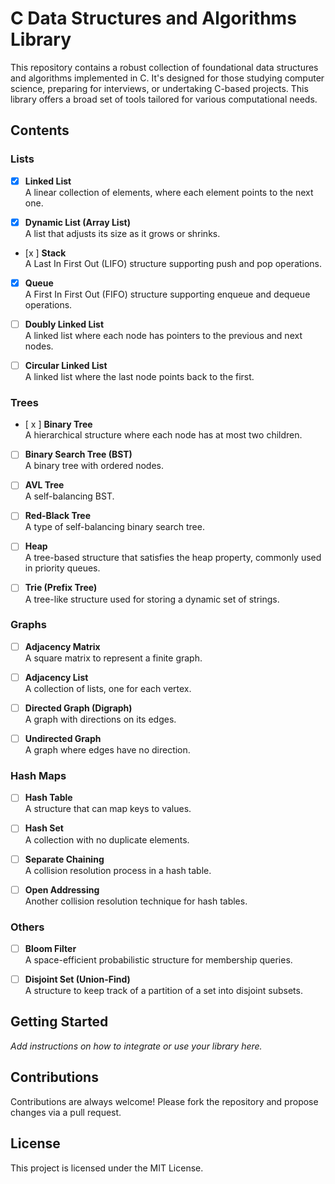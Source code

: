 # C Data Structures and Algorithms Library

This repository contains a robust collection of foundational data structures and algorithms implemented in C. It's designed for those studying computer science, preparing for interviews, or undertaking C-based projects. This library offers a broad set of tools tailored for various computational needs.

## Contents

### Lists

- [x] **Linked List**  
  A linear collection of elements, where each element points to the next one.
  
- [x] **Dynamic List (Array List)**  
  A list that adjusts its size as it grows or shrinks.
  
- [x ] **Stack**  
  A Last In First Out (LIFO) structure supporting push and pop operations.
  
- [x] **Queue**  
  A First In First Out (FIFO) structure supporting enqueue and dequeue operations.
  
- [ ] **Doubly Linked List**  
  A linked list where each node has pointers to the previous and next nodes.
  
- [ ] **Circular Linked List**  
  A linked list where the last node points back to the first.

### Trees

- [ x ] **Binary Tree**  
  A hierarchical structure where each node has at most two children.
  
- [ ] **Binary Search Tree (BST)**  
  A binary tree with ordered nodes.
  
- [ ] **AVL Tree**  
  A self-balancing BST.
  
- [ ] **Red-Black Tree**  
  A type of self-balancing binary search tree.

- [ ] **Heap**  
  A tree-based structure that satisfies the heap property, commonly used in priority queues.
  
- [ ] **Trie (Prefix Tree)**  
  A tree-like structure used for storing a dynamic set of strings.

### Graphs

- [ ] **Adjacency Matrix**  
  A square matrix to represent a finite graph.
  
- [ ] **Adjacency List**  
  A collection of lists, one for each vertex.
  
- [ ] **Directed Graph (Digraph)**  
  A graph with directions on its edges.
  
- [ ] **Undirected Graph**  
  A graph where edges have no direction.

### Hash Maps

- [ ] **Hash Table**  
  A structure that can map keys to values.
  
- [ ] **Hash Set**  
  A collection with no duplicate elements.

- [ ] **Separate Chaining**  
  A collision resolution process in a hash table.
  
- [ ] **Open Addressing**  
  Another collision resolution technique for hash tables.

### Others

- [ ] **Bloom Filter**  
  A space-efficient probabilistic structure for membership queries.
  
- [ ] **Disjoint Set (Union-Find)**  
  A structure to keep track of a partition of a set into disjoint subsets.

## Getting Started

*Add instructions on how to integrate or use your library here.*

## Contributions

Contributions are always welcome! Please fork the repository and propose changes via a pull request.

## License

This project is licensed under the MIT License.


